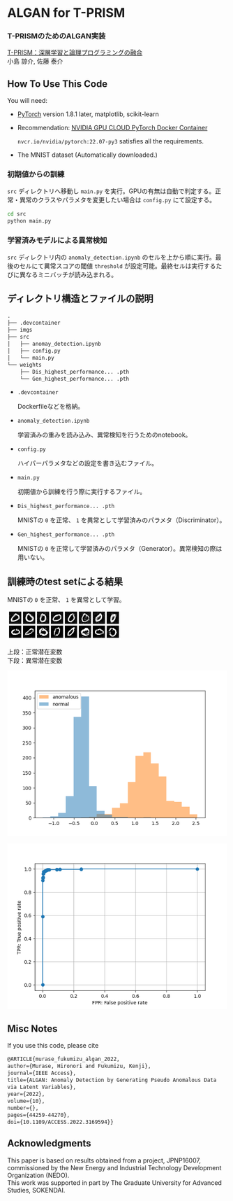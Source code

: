 # ALGAN for T-PRISM
### T-PRISMのためのALGAN実装

[T-PRISM：深層学習と論理プログラミングの融合](https://www.jstage.jst.go.jp/article/jjsai/36/4/36_437/_article/-char/ja/)\
小島 諒介, 佐藤 泰介


## How To Use This Code
You will need:

- [PyTorch](https://PyTorch.org/) version 1.8.1 later, matplotlib, scikit-learn
- Recommendation: [NVIDIA GPU CLOUD PyTorch Docker Container](https://catalog.ngc.nvidia.com/orgs/nvidia/containers/pytorch)

  `nvcr.io/nvidia/pytorch:22.07-py3` satisfies all the requirements.
- The MNIST dataset (Automatically downloaded.)


### 初期値からの訓練
`src` ディレクトリへ移動し `main.py` を実行。GPUの有無は自動で判定する。正常・異常のクラスやパラメタを変更したい場合は `config.py` にて設定する。


```sh
cd src
python main.py
```

### 学習済みモデルによる異常検知
`src` ディレクトリ内の `anomaly_detection.ipynb` のセルを上から順に実行。最後のセルにて異常スコアの閾値 `threshold` が設定可能。最終セルは実行するたびに異なるミニバッチが読み込まれる。

## ディレクトリ構造とファイルの説明
```
.
├── .devcontainer
├── imgs
├── src
│   ├── anomay_detection.ipynb
│   ├── config.py
│   └── main.py
└── weights
    ├── Dis_highest_performance... .pth
    └── Gen_highest_performance... .pth
```
- `.devcontainer`

  Dockerfileなどを格納。

- `anomaly_detection.ipynb`

  学習済みの重みを読み込み、異常検知を行うためのnotebook。

- `config.py`

  ハイパーパラメタなどの設定を書き込むファイル。

- `main.py`

  初期値から訓練を行う際に実行するファイル。

- `Dis_highest_performance... .pth`

  MNISTの `0` を正常、 `1` を異常として学習済みのパラメタ（Discriminator）。

- `Gen_highest_performance... .pth`

  MNISTの `0` を正常して学習済みのパラメタ（Generator）。異常検知の際は用いない。


## 訓練時のtest setによる結果
MNISTの `0` を正常、 `1` を異常として学習。

![上段：正常潜在変数、下段：異常潜在変数](imgs/Gen_img_zdim100__epoch159_iter1440.png)

上段：正常潜在変数\
下段：異常潜在変数

![ヒストグラム](imgs/Test_histogram__iter_1440_epoch_159.png)

![AUROC](imgs/Test_ROC__iter_1440_epoch_159.png)


## Misc Notes
If you use this code, please cite
```text
@ARTICLE{murase_fukumizu_algan_2022,
author={Murase, Hironori and Fukumizu, Kenji},
journal={IEEE Access},
title={ALGAN: Anomaly Detection by Generating Pseudo Anomalous Data via Latent Variables},
year={2022},
volume={10},
number={},
pages={44259-44270},
doi={10.1109/ACCESS.2022.3169594}}
```

## Acknowledgments
This paper is based on results obtained from a project, JPNP16007, commissioned by the New Energy and Industrial Technology Development Organization (NEDO).\
This work was supported in part by The Graduate University for Advanced Studies, SOKENDAI.
